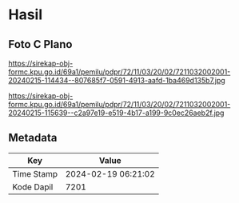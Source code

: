 # Hasil

## Foto C Plano

https://sirekap-obj-formc.kpu.go.id/69a1/pemilu/pdpr/72/11/03/20/02/7211032002001-20240215-114434--807685f7-0591-4913-aafd-1ba469d135b7.jpg

https://sirekap-obj-formc.kpu.go.id/69a1/pemilu/pdpr/72/11/03/20/02/7211032002001-20240215-115639--c2a97e19-e519-4b17-a199-9c0ec26aeb2f.jpg


## Metadata

| Key        | Value               |
| ---------- | ------------------- |
| Time Stamp | 2024-02-19 06:21:02 |
| Kode Dapil | 7201                |



